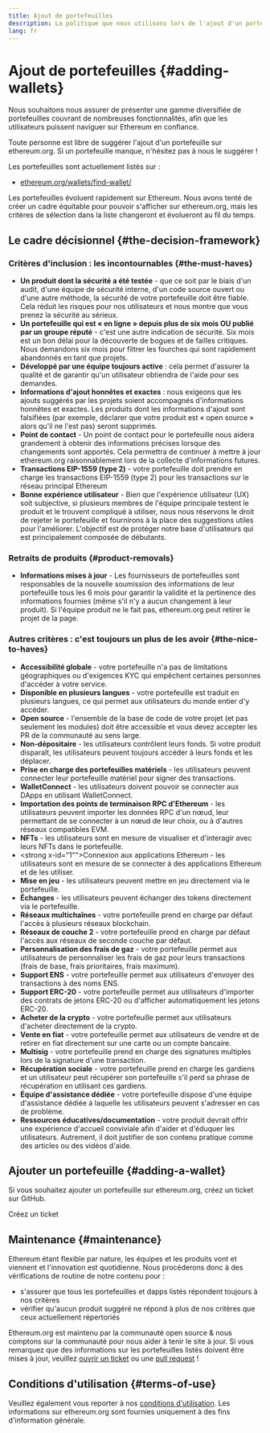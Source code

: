 ```yaml
---
title: Ajout de portefeuilles
description: La politique que nous utilisons lors de l'ajout d'un portefeuille sur ethereum.org
lang: fr
---
```


# Ajout de portefeuilles {#adding-wallets}

Nous souhaitons nous assurer de présenter une gamme diversifiée de portefeuilles couvrant de nombreuses fonctionnalités, afin que les utilisateurs puissent naviguer sur Ethereum en confiance.

Toute personne est libre de suggérer l'ajout d'un portefeuille sur ethereum.org. Si un portefeuille manque, n'hésitez pas à nous le suggérer !

Les portefeuilles sont actuellement listés sur :

- [ethereum.org/wallets/find-wallet/](/wallets/find-wallet/)

Les portefeuilles évoluent rapidement sur Ethereum. Nous avons tenté de créer un cadre équitable pour pouvoir s'afficher sur ethereum.org, mais les critères de sélection dans la liste changeront et évolueront au fil du temps.

## Le cadre décisionnel {#the-decision-framework}

### Critères d'inclusion : les incontournables {#the-must-haves}

- **Un produit dont la sécurité a été testée** - que ce soit par le biais d'un audit, d'une équipe de sécurité interne, d'un code source ouvert ou d'une autre méthode, la sécurité de votre portefeuille doit être fiable. Cela réduit les risques pour nos utilisateurs et nous montre que vous prenez la sécurité au sérieux.
- **Un portefeuille qui est « en ligne » depuis plus de six mois OU publié par un groupe réputé** - c'est une autre indication de sécurité. Six mois est un bon délai pour la découverte de bogues et de failles critiques. Nous demandons six mois pour filtrer les fourches qui sont rapidement abandonnés en tant que projets.
- **Développé par une équipe toujours active** : cela permet d'assurer la qualité et de garantir qu'un utilisateur obtiendra de l'aide pour ses demandes.
- **Informations d'ajout honnêtes et exactes** : nous exigeons que les ajouts suggérés par les projets soient accompagnés d'informations honnêtes et exactes. Les produits dont les informations d'ajout sont falsifiées (par exemple, déclarer que votre produit est « open source » alors qu'il ne l'est pas) seront supprimés.
- **Point de contact** - Un point de contact pour le portefeuille nous aidera grandement à obtenir des informations précises lorsque des changements sont apportés. Cela permettra de continuer à mettre à jour ethereum.org raisonnablement lors de la collecte d'informations futures.
- **Transactions EIP-1559 (type 2)** - votre portefeuille doit prendre en charge les transactions EIP-1559 (type 2) pour les transactions sur le réseau principal Ethereum
- **Bonne expérience utilisateur** - Bien que l'expérience utilisateur (UX) soit subjective, si plusieurs membres de l'équipe principale testent le produit et le trouvent compliqué à utiliser, nous nous réservons le droit de rejeter le portefeuille et fournirons à la place des suggestions utiles pour l'améliorer. L'objectif est de protéger notre base d'utilisateurs qui est principalement composée de débutants.

### Retraits de produits {#product-removals}

- **Informations mises à jour** - Les fournisseurs de portefeuilles sont responsables de la nouvelle soumission des informations de leur portefeuille tous les 6 mois pour garantir la validité et la pertinence des informations fournies (même s'il n'y a aucun changement à leur produit). Si l'équipe produit ne le fait pas, ethereum.org peut retirer le projet de la page.

### Autres critères : c'est toujours un plus de les avoir {#the-nice-to-haves}

- **Accessibilité globale** - votre portefeuille n'a pas de limitations géographiques ou d'exigences KYC qui empêchent certaines personnes d'accéder à votre service.
- **Disponible en plusieurs langues** - votre portefeuille est traduit en plusieurs langues, ce qui permet aux utilisateurs du monde entier d'y accéder.
- **Open source** - l'ensemble de la base de code de votre projet (et pas seulement les modules) doit être accessible et vous devez accepter les PR de la communauté au sens large.
- **Non-dépositaire** - les utilisateurs contrôlent leurs fonds. Si votre produit disparaît, les utilisateurs peuvent toujours accéder à leurs fonds et les déplacer.
- **Prise en charge des portefeuilles matériels** - les utilisateurs peuvent connecter leur portefeuille matériel pour signer des transactions.
- **WalletConnect** - les utilisateurs doivent pouvoir se connecter aux DApps en utilisant WalletConnect.
- **Importation des points de terminaison RPC d'Ethereum** - les utilisateurs peuvent importer les données RPC d'un nœud, leur permettant de se connecter à un nœud de leur choix, ou à d'autres réseaux compatibles EVM.
- **NFTs** - les utilisateurs sont en mesure de visualiser et d'interagir avec leurs NFTs dans le portefeuille.
- <strong x-id="1"">Connexion aux applications Ethereum</strong> - les utilisateurs sont en mesure de se connecter à des applications Ethereum et de les utiliser.
- **Mise en jeu** - les utilisateurs peuvent mettre en jeu directement via le portefeuille.
- **Échanges** - les utilisateurs peuvent échanger des tokens directement via le portefeuille.
- **Réseaux multichaînes** - votre portefeuille prend en charge par défaut l'accès à plusieurs réseaux blockchain.
- **Réseaux de couche 2** - votre portefeuille prend en charge par défaut l'accès aux réseaux de seconde couche par défaut.
- **Personnalisation des frais de gaz** - votre portefeuille permet aux utilisateurs de personnaliser les frais de gaz pour leurs transactions (frais de base, frais prioritaires, frais maximum).
- **Support ENS** - votre portefeuille permet aux utilisateurs d'envoyer des transactions à des noms ENS.
- **Support ERC-20** - votre portefeuille permet aux utilisateurs d'importer des contrats de jetons ERC-20 ou d'afficher automatiquement les jetons ERC-20.
- **Acheter de la crypto** - votre portefeuille permet aux utilisateurs d'acheter directement de la crypto.
- **Vente en fiat** - votre portefeuille permet aux utilisateurs de vendre et de retirer en fiat directement sur une carte ou un compte bancaire.
- **Multisig** - votre portefeuille prend en charge des signatures multiples lors de la signature d'une transaction.
- **Récupération sociale** - votre portefeuille prend en charge les gardiens et un utilisateur peut récupérer son portefeuille s'il perd sa phrase de récupération en utilisant ces gardiens.
- **Équipe d'assistance dédiée** - votre portefeuille dispose d'une équipe d'assistance dédiée à laquelle les utilisateurs peuvent s'adresser en cas de problème.
- **Ressources éducatives/documentation** - votre produit devrait offrir une expérience d'accueil conviviale afin d'aider et d'éduquer les utilisateurs. Autrement, il doit justifier de son contenu pratique comme des articles ou des vidéos d'aide.

## Ajouter un portefeuille {#adding-a-wallet}

Si vous souhaitez ajouter un portefeuille sur ethereum.org, créez un ticket sur GitHub.

<ButtonLink href="https://github.com/ethereum/ethereum-org-website/issues/new?assignees=&labels=wallet+%3Apurse%3A&template=suggest_wallet.yaml">
  Créez un ticket
</ButtonLink>

## Maintenance {#maintenance}

Ethereum étant flexible par nature, les équipes et les produits vont et viennent et l'innovation est quotidienne. Nous procéderons donc à des vérifications de routine de notre contenu pour :

- s'assurer que tous les portefeuilles et dapps listés répondent toujours à nos critères
- vérifier qu'aucun produit suggéré ne répond à plus de nos critères que ceux actuellement répertoriés

Ethereum.org est maintenu par la communauté open source & nous comptons sur la communauté pour nous aider à tenir le site à jour. Si vous remarquez que des informations sur les portefeuilles listés doivent être mises à jour, veuillez [ouvrir un ticket](https://github.com/ethereum/ethereum-org-website/issues/new?assignees=&labels=wallet+%3Apurse%3A&template=suggest_wallet.yaml) ou une [pull request](https://github.com/ethereum/ethereum-org-website/pulls) !


## Conditions d'utilisation {#terms-of-use}

Veuillez également vous reporter à nos [conditions d'utilisation](/terms-of-use/). Les informations sur ethereum.org sont fournies uniquement à des fins d'information générale.
